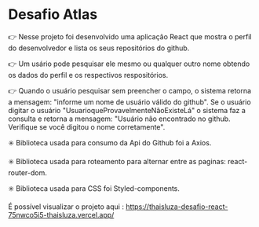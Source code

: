 # Desafio Atlas


:point_right: Nesse projeto foi desenvolvido uma aplicação React que mostra o perfil do desenvolvedor e lista os seus repositórios do github.  

:point_right: Um usário pode pesquisar ele mesmo ou qualquer outro nome obtendo os dados do perfil e os respectivos respositórios.  
 
:point_right: Quando o usuário pesquisar sem preencher o campo, o sistema retorna a mensagem: "informe um nome de usuário válido do github". Se o usuário digitar o usuário "UsuarioqueProvavelmenteNãoExisteLá" o sistema faz a consulta e retorna a mensagem: "Usuário não encontrado no github. Verifique se você digitou o nome corretamente".

:eight_spoked_asterisk: Biblioteca usada para consumo da Api do Github foi a Axios.  

:eight_spoked_asterisk: Biblioteca usada para roteamento para alternar entre as paginas: react-router-dom.  

:eight_spoked_asterisk: Biblioteca usada para CSS foi Styled-components.  


É possível visualizar o projeto aqui : https://thaisluza-desafio-react-75nwco5i5-thaisluza.vercel.app/




 














